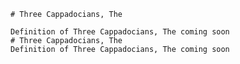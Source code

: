
    # Three Cappadocians, The

    Definition of Three Cappadocians, The coming soon
    # Three Cappadocians, The
    Definition of Three Cappadocians, The coming soon